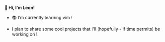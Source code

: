 **👋 Hi, I’m Leon!**

- 📚 I’m currently learning vim !
  
- I plan to share some cool projects that I'll (hopefully - if time permits) be working on !
